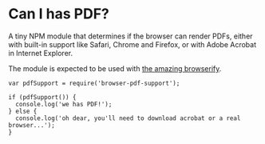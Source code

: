 # Can I has PDF?

A tiny NPM module that determines if the browser can render PDFs, either with built-in support like Safari, Chrome and Firefox, or with Adobe Acrobat in Internet Explorer.

The module is expected to be used with [the amazing browserify](https://github.com/substack/node-browserify).

    var pdfSupport = require('browser-pdf-support');

    if (pdfSupport()) {
      console.log('we has PDF!');
    } else {
      console.log('oh dear, you'll need to download acrobat or a real browser...');
    }
